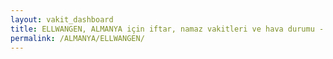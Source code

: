 ```yaml
---
layout: vakit_dashboard
title: ELLWANGEN, ALMANYA için iftar, namaz vakitleri ve hava durumu - ilçe/eyalet seç
permalink: /ALMANYA/ELLWANGEN/
---
```


<script type="text/javascript">
  var GLOBAL_COUNTRY = 'ALMANYA';
  var GLOBAL_CITY = 'ELLWANGEN';
  var GLOBAL_STATE = '';
  var lat = 72;
  var lon = 21;
</script>
